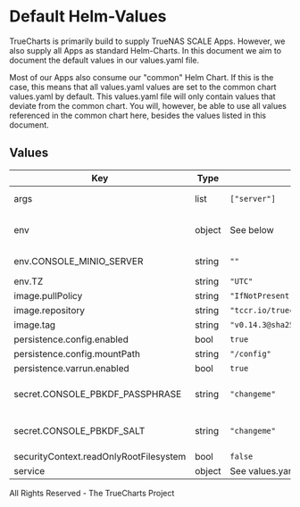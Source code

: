 # Default Helm-Values

TrueCharts is primarily build to supply TrueNAS SCALE Apps.
However, we also supply all Apps as standard Helm-Charts. In this document we aim to document the default values in our values.yaml file.

Most of our Apps also consume our "common" Helm Chart.
If this is the case, this means that all values.yaml values are set to the common chart values.yaml by default. This values.yaml file will only contain values that deviate from the common chart.
You will, however, be able to use all values referenced in the common chart here, besides the values listed in this document.

## Values

| Key | Type | Default | Description |
|-----|------|---------|-------------|
| args | list | `["server"]` | Override the args for the default container. |
| env | object | See below | environment variables. See more environment variables in the [minio-console documentation](https://minio-console.org/docs). |
| env.CONSOLE_MINIO_SERVER | string | `""` | Required: Minio server URL Example: https://minio.server:9000 |
| env.TZ | string | `"UTC"` | Set the container timezone |
| image.pullPolicy | string | `"IfNotPresent"` | image pull policy |
| image.repository | string | `"tccr.io/truecharts/minio-console"` | image repository |
| image.tag | string | `"v0.14.3@sha256:d8c34bbccf7cf7def77075cd3779838ea08c7835dd32e4670dbf86c3711e4798"` | image tag |
| persistence.config.enabled | bool | `true` |  |
| persistence.config.mountPath | string | `"/config"` |  |
| persistence.varrun.enabled | bool | `true` |  |
| secret.CONSOLE_PBKDF_PASSPHRASE | string | `"changeme"` | Required: Passphrase to derive keys (generate own) Example: D6vpras1xpUgrcFpOIGA4crHvzUDQb48 |
| secret.CONSOLE_PBKDF_SALT | string | `"changeme"` | Required: Salt for derived keys (generate own) Example: ILy2FWzwjjYi1TeTEpBjEsPrwLfKZxgi |
| securityContext.readOnlyRootFilesystem | bool | `false` |  |
| service | object | See values.yaml | Configures service settings for the chart. |

All Rights Reserved - The TrueCharts Project
